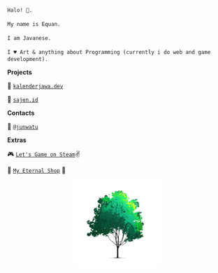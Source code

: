 
```
Halo! 👋.

My name is Equan. 

I am Javanese.

I ♥ Art & anything about Programming (currently i do web and game development).

```

**Projects**

🚀 [`kalenderjawa.dev`](https://kalenderjawa.dev)

🚀 [`sajen.id`](https://sajen.id)

**Contacts**

🎯 [`@junwatu`](https://twitter.com/junwatu)

**Extras**

🎮 [`Let's Game on Steam`](https://steamcommunity.com/id/pangurakan)✌

🛒 [`My Eternal Shop`](https://www.designbyhumans.com/shop/equan) 🙏


<p align="center">
  <img src="https://raw.githubusercontent.com/junwatu/junwatu/master/sajenid-tree.png">
</p>
